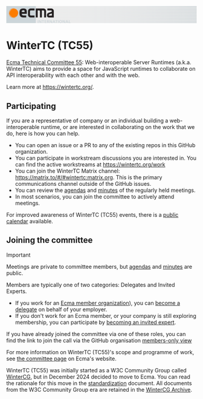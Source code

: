 ![ecma international logo](../assets/ecma-header.svg)

# WinterTC (TC55)

[Ecma Technical Committee 55][TC55]: Web-interoperable Server Runtimes (a.k.a. WinterTC) aims to provide a space for
JavaScript runtimes to collaborate on API interoperability with each other and with the web.

Learn more at https://wintertc.org/.

## Participating

If you are a representative of company or an individual building a web-interoperable runtime, or are interested in
collaborating on the work that we do, here is how you can help.

- You can open an issue or a PR to any of the existing repos in this GitHub organization.
- You can participate in workstream discussions you are interested in. You can find the active workstreams at
  https://wintertc.org/work
- You can join the WinterTC Matrix channel: https://matrix.to/#/#wintertc:matrix.org. This is the primary communications 
  channel outside of the GitHub issues.
- You can review the [agendas] and [minutes] of the regularly held meetings.
- In most scenarios, you can join the committee to actively attend meetings.

For improved awareness of WinterTC (TC55) events, there is a [public calendar][calendar] available.

## Joining the committee

> [!IMPORTANT]
> Meetings are private to committee members, but [agendas] and [minutes] are public.
 
Members are typically one of two categories: Delegates and Invited Experts.

- If you work for an [Ecma member organization][ecma-members]), you can [become a delegate][new-delegate] on behalf of
  your employer.
- If you don't work for an Ecma member, or your company is still exploring membership, you can participate by [becoming
  an invited expert][new-invited-expert].

If you have already joined the committee via one of these roles, you can find the link to join the call via the GitHub
organisation [members-only view][members-only]

For more information on WinterTC (TC55)'s scope and programme of work, see [the committee page][TC55] on Ecma's website.

WinterTC (TC55) was initially started as a W3C Community Group called [WinterCG], but in December 2024 decided to move
to Ecma. You can read the rationale for this move in the [standardization] document. All documents from the W3C
Community Group era are retained in the [WinterCG Archive][archive].

[TC55]: https://ecma-international.org/technical-committees/tc55/
[agendas]: https://github.com/WinterTC55/admin/issues?q=is%3Aissue+is%3Aopen+label%3Ameeting
[minutes]: https://github.com/WinterTC55/admin/tree/main/meetings
[calendar]: https://calendar.google.com/calendar/u/1?cid=YWNhODVkMTA2MjNhNDEwYzlmYWNmMjE3NmY4MzBmZWY4ZGZiNzU3ZDVkZWZiYmUzOTQ0NzEwNWYzZjk5OGE4MEBncm91cC5jYWxlbmRhci5nb29nbGUuY29t
[ecma-members]: https://ecma-international.org/members/
[new-delegate]: https://github.com/WinterTC55/admin/issues/new?template=new-delegate.md
[new-invited-expert]: https://github.com/WinterTC55/admin/issues/new?template=new-invited-expert.md
[members-only]: https://github.com/WinterTC55?view_as=member
[WinterCG]: https://www.w3.org/community/wintercg/
[standardization]: https://github.com/WinterTC55/admin/WinterCG-Archive/standardization.md
[archive]: https://github.com/WinterTC55/admin/WinterCG-Archive/
